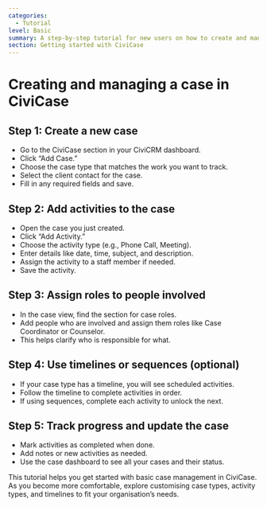 ```yaml
---
categories:
  - Tutorial  
level: Basic  
summary: A step-by-step tutorial for new users on how to create and manage a simple case in CiviCase, including adding activities and assigning roles.  
section: Getting started with CiviCase  
---
```


# Creating and managing a case in CiviCase

## Step 1: Create a new case

- Go to the CiviCase section in your CiviCRM dashboard.
- Click “Add Case.”
- Choose the case type that matches the work you want to track.
- Select the client contact for the case.
- Fill in any required fields and save.

## Step 2: Add activities to the case

- Open the case you just created.
- Click “Add Activity.”
- Choose the activity type (e.g., Phone Call, Meeting).
- Enter details like date, time, subject, and description.
- Assign the activity to a staff member if needed.
- Save the activity.

## Step 3: Assign roles to people involved

- In the case view, find the section for case roles.
- Add people who are involved and assign them roles like Case Coordinator or Counselor.
- This helps clarify who is responsible for what.

## Step 4: Use timelines or sequences (optional)

- If your case type has a timeline, you will see scheduled activities.
- Follow the timeline to complete activities in order.
- If using sequences, complete each activity to unlock the next.

## Step 5: Track progress and update the case

- Mark activities as completed when done.
- Add notes or new activities as needed.
- Use the case dashboard to see all your cases and their status.

This tutorial helps you get started with basic case management in CiviCase. As you become more comfortable, explore customising case types, activity types, and timelines to fit your organisation’s needs.
